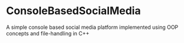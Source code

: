 # ConsoleBasedSocialMedia
A simple console based social media platform implemented using OOP concepts and file-handling in C++
